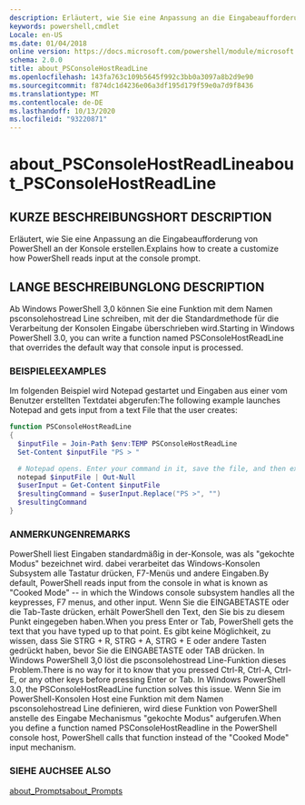 ```yaml
---
description: Erläutert, wie Sie eine Anpassung an die Eingabeaufforderung von PowerShell an der Konsole erstellen.
keywords: powershell,cmdlet
Locale: en-US
ms.date: 01/04/2018
online version: https://docs.microsoft.com/powershell/module/microsoft.powershell.core/about/about_psconsolehostreadline?view=powershell-7.1&WT.mc_id=ps-gethelp
schema: 2.0.0
title: about_PSConsoleHostReadLine
ms.openlocfilehash: 143fa763c109b5645f992c3bb0a3097a8b2d9e90
ms.sourcegitcommit: f874dc1d4236e06a3df195d179f59e0a7d9f8436
ms.translationtype: MT
ms.contentlocale: de-DE
ms.lasthandoff: 10/13/2020
ms.locfileid: "93220871"
---
```

# <a name="about_psconsolehostreadline"></a><span data-ttu-id="8a600-104">about_PSConsoleHostReadLine</span><span class="sxs-lookup"><span data-stu-id="8a600-104">about_PSConsoleHostReadLine</span></span>

## <a name="short-description"></a><span data-ttu-id="8a600-105">KURZE BESCHREIBUNG</span><span class="sxs-lookup"><span data-stu-id="8a600-105">SHORT DESCRIPTION</span></span>
<span data-ttu-id="8a600-106">Erläutert, wie Sie eine Anpassung an die Eingabeaufforderung von PowerShell an der Konsole erstellen.</span><span class="sxs-lookup"><span data-stu-id="8a600-106">Explains how to create a customize how PowerShell reads input at the console prompt.</span></span>

## <a name="long-description"></a><span data-ttu-id="8a600-107">LANGE BESCHREIBUNG</span><span class="sxs-lookup"><span data-stu-id="8a600-107">LONG DESCRIPTION</span></span>

<span data-ttu-id="8a600-108">Ab Windows PowerShell 3,0 können Sie eine Funktion mit dem Namen psconsolehostread Line schreiben, mit der die Standardmethode für die Verarbeitung der Konsolen Eingabe überschrieben wird.</span><span class="sxs-lookup"><span data-stu-id="8a600-108">Starting in Windows PowerShell 3.0, you can write a function named PSConsoleHostReadLine that overrides the default way that console input is processed.</span></span>

### <a name="examples"></a><span data-ttu-id="8a600-109">BEISPIELE</span><span class="sxs-lookup"><span data-stu-id="8a600-109">EXAMPLES</span></span>

<span data-ttu-id="8a600-110">Im folgenden Beispiel wird Notepad gestartet und Eingaben aus einer vom Benutzer erstellten Textdatei abgerufen:</span><span class="sxs-lookup"><span data-stu-id="8a600-110">The following example launches Notepad and gets input from a text File that the user creates:</span></span>

```powershell
function PSConsoleHostReadLine
{
  $inputFile = Join-Path $env:TEMP PSConsoleHostReadLine
  Set-Content $inputFile "PS > "

  # Notepad opens. Enter your command in it, save the file, and then exit.
  notepad $inputFile | Out-Null
  $userInput = Get-Content $inputFile
  $resultingCommand = $userInput.Replace("PS >", "")
  $resultingCommand
}
```

### <a name="remarks"></a><span data-ttu-id="8a600-111">ANMERKUNGEN</span><span class="sxs-lookup"><span data-stu-id="8a600-111">REMARKS</span></span>

<span data-ttu-id="8a600-112">PowerShell liest Eingaben standardmäßig in der-Konsole, was als "gekochte Modus" bezeichnet wird. dabei verarbeitet das Windows-Konsolen Subsystem alle Tastatur drücken, F7-Menüs und andere Eingaben.</span><span class="sxs-lookup"><span data-stu-id="8a600-112">By default, PowerShell reads input from the console in what is known as "Cooked Mode" -- in which the Windows console subsystem handles all the keypresses, F7 menus, and other input.</span></span> <span data-ttu-id="8a600-113">Wenn Sie die EINGABETASTE oder die Tab-Taste drücken, erhält PowerShell den Text, den Sie bis zu diesem Punkt eingegeben haben.</span><span class="sxs-lookup"><span data-stu-id="8a600-113">When you press Enter or Tab, PowerShell gets the text that you have typed up to that point.</span></span> <span data-ttu-id="8a600-114">Es gibt keine Möglichkeit, zu wissen, dass Sie STRG + R, STRG + A, STRG + E oder andere Tasten gedrückt haben, bevor Sie die EINGABETASTE oder TAB drücken. In Windows PowerShell 3,0 löst die psconsolehostread Line-Funktion dieses Problem.</span><span class="sxs-lookup"><span data-stu-id="8a600-114">There is no way for it to know that you pressed Ctrl-R, Ctrl-A, Ctrl-E, or any other keys before pressing Enter or Tab. In Windows PowerShell 3.0, the PSConsoleHostReadLine function solves this issue.</span></span> <span data-ttu-id="8a600-115">Wenn Sie im PowerShell-Konsolen Host eine Funktion mit dem Namen psconsolehostread Line definieren, wird diese Funktion von PowerShell anstelle des Eingabe Mechanismus "gekochte Modus" aufgerufen.</span><span class="sxs-lookup"><span data-stu-id="8a600-115">When you define a function named PSConsoleHostReadline in the PowerShell console host, PowerShell calls that function instead of the "Cooked Mode" input mechanism.</span></span>

### <a name="see-also"></a><span data-ttu-id="8a600-116">SIEHE AUCH</span><span class="sxs-lookup"><span data-stu-id="8a600-116">SEE ALSO</span></span>

[<span data-ttu-id="8a600-117">about_Prompts</span><span class="sxs-lookup"><span data-stu-id="8a600-117">about_Prompts</span></span>](about_Prompts.md)

